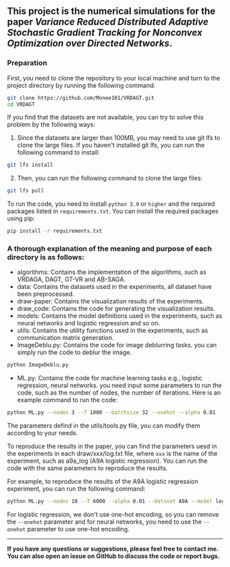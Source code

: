 ## This project is the numerical simulations for the paper *Variance Reduced Distributed Adaptive Stochastic Gradient Tracking for Nonconvex Optimization over Directed Networks*.

### Preparation
First, you need to clone the repository to your local machine and turn to the project directory by running the following command:
```bash
git clone https://github.com/Monee101/VRDAGT.git
cd VRDAGT
```

If you find that the datasets are not available, you can try to solve this problem by the following ways:
1. Since the datasets are larger than 100MB, you may need to use git lfs to clone the large files. If you haven't installed git lfs, you can run the following command to install:

```bash
git lfs install
```

2. Then, you can run the following command to clone the large files:
```bash
git lfs pull
```

To run the code, you need to install `python 3.9` or `higher` and the required packages listed in `requirements.txt`. You can install the required packages using pip:

```bash
pip install -r requirements.txt
```

### A thorough explanation of the meaning and purpose of each directory is as follows:
- algorithms: Contains the implementation of the algorithms, such as VRDAGA, DAGT, GT-VR and AB-SAGA.
- data: Contains the datasets used in the experiments, all dataset have been preprocessed.
- draw-paper: Contains the visualization results of the experiments.
- draw_code: Contains the code for generating the visualization results.
- models: Contains the model definitions used in the experiments, such as neural networks and logistic regression and so on.
- utils: Contains the utility functions used in the experiments, such as communication matrix generation.
- ImageDeblu.py: Contains the code for image deblurring tasks. you can simply run the code to deblur the image. 
```bash
python ImageDeblu.py
```
- ML.py: Contains the code for machine learning tasks e.g., logistic regression, neural networks. you need input some parameters to run the code, such as the number of nodes, the number of iterations. Here is an example command to run the code:
```bash
python ML.py --nodes 3 --T 1000 --batchsize 32 --onehot --alpha 0.01
```
The parameters defind in the utils/tools.py file, you can modify them according to your needs.

To reproduce the results in the paper, you can find the parameters uesd in the experiments in each draw/xxx/log.txt file, where `xxx` is the name of the experiment, such as a9a_log (A9A logistic regression). You can run the code with the same parameters to reproduce the results.

For example, to reproduce the results of the A9A logistic regression experiment, you can run the following command:
```bash
python ML.py --nodes 10 --T 6000 --alpha 0.01 --dataset A9A --model log 
```

For logistic regression, we don't use one-hot encoding, so you can remove the `--onehot` parameter and for neural networks, you need to use the `--onehot` parameter to use one-hot encoding.

---
**If you have any questions or suggestions, please feel free to contact me. You can also open an issue on GitHub to discuss the code or report bugs.**




